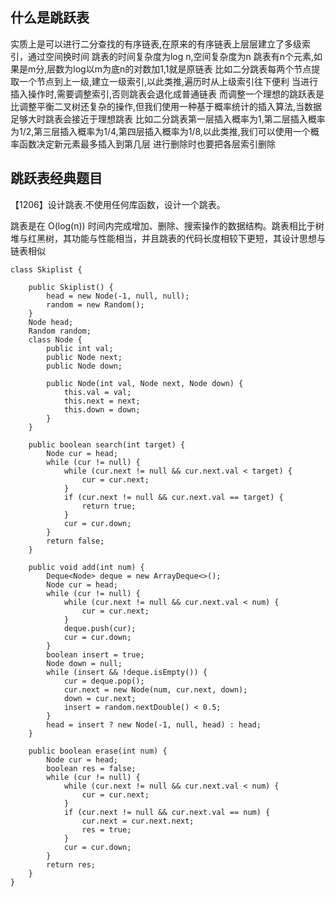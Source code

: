 
## 什么是跳跃表
实质上是可以进行二分查找的有序链表,在原来的有序链表上层层建立了多级索引，通过空间换时间
跳表的时间复杂度为log n,空间复杂度为n
跳表有n个元素,如果是m分,层数为log以m为底n的对数加1,1就是原链表
比如二分跳表每两个节点提取一个节点到上一级,建立一级索引,以此类推,遍历时从上级索引往下便利
当进行插入操作时,需要调整索引,否则跳表会退化成普通链表
而调整一个理想的跳跃表是比调整平衡二叉树还复杂的操作,但我们使用一种基于概率统计的插入算法,当数据足够大时跳表会接近于理想跳表
比如二分跳表第一层插入概率为1,第二层插入概率为1/2,第三层插入概率为1/4,第四层插入概率为1/8,以此类推,我们可以使用一个概率函数决定新元素最多插入到第几层
进行删除时也要把各层索引删除

## 跳跃表经典题目
【1206】设计跳表.不使用任何库函数，设计一个跳表。

跳表是在 O(log(n)) 时间内完成增加、删除、搜索操作的数据结构。跳表相比于树堆与红黑树，其功能与性能相当，并且跳表的代码长度相较下更短，其设计思想与链表相似

```
class Skiplist {

    public Skiplist() {
        head = new Node(-1, null, null);
        random = new Random();
    }
    Node head;
    Random random;
    class Node {
        public int val;
        public Node next;
        public Node down;

        public Node(int val, Node next, Node down) {
            this.val = val;
            this.next = next;
            this.down = down;
        }
    }

    public boolean search(int target) {
        Node cur = head;
        while (cur != null) {
            while (cur.next != null && cur.next.val < target) {
                cur = cur.next;
            }
            if (cur.next != null && cur.next.val == target) {
                return true;
            }
            cur = cur.down;
        }
        return false;
    }

    public void add(int num) {
        Deque<Node> deque = new ArrayDeque<>();
        Node cur = head;
        while (cur != null) {
            while (cur.next != null && cur.next.val < num) {
                cur = cur.next;
            }
            deque.push(cur);
            cur = cur.down;
        }
        boolean insert = true;
        Node down = null;
        while (insert && !deque.isEmpty()) {
            cur = deque.pop();
            cur.next = new Node(num, cur.next, down);
            down = cur.next;
            insert = random.nextDouble() < 0.5;
        }
        head = insert ? new Node(-1, null, head) : head;
    }

    public boolean erase(int num) {
        Node cur = head;
        boolean res = false;
        while (cur != null) {
            while (cur.next != null && cur.next.val < num) {
                cur = cur.next;
            }
            if (cur.next != null && cur.next.val == num) {
                cur.next = cur.next.next;
                res = true;
            }
            cur = cur.down;
        }
        return res;
    }
}

```